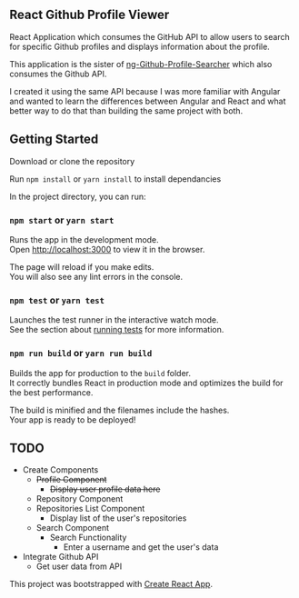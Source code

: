 ## React Github Profile Viewer

React Application which consumes the GitHub API to allow users to search for specific Github profiles and displays information about the profile.

This application is the sister of [ng-Github-Profile-Searcher](https://github.com/Pierre-D-G/Ng-Github-Profile-Searcher) which also consumes the Github API.

I created it using the same API because I was more familiar with Angular  and wanted to learn  the differences between Angular and React and what better way to do that than building the same project with both.

## Getting Started

Download or clone the repository

Run `npm install` or `yarn install` to install dependancies


In the project directory, you can run:

### `npm start` or `yarn start`

Runs the app in the development mode.<br>
Open [http://localhost:3000](http://localhost:3000) to view it in the browser.

The page will reload if you make edits.<br>
You will also see any lint errors in the console.

### `npm test` or `yarn test`

Launches the test runner in the interactive watch mode.<br>
See the section about [running tests](#running-tests) for more information.

### `npm run build` or `yarn run build`

Builds the app for production to the `build` folder.<br>
It correctly bundles React in production mode and optimizes the build for the best performance.

The build is minified and the filenames include the hashes.<br>
Your app is ready to be deployed!

## TODO 

* Create Components
    - ~~Profile Component~~
        - ~~Display user profile data here~~
    - Repository Component
    - Repositories List Component
        - Display list of the user's repositories
    - Search Component
        * Search Functionality
            - Enter a username and get the user's data
* Integrate Github API
    - Get user data from API


This project was bootstrapped with [Create React App](https://github.com/facebookincubator/create-react-app).